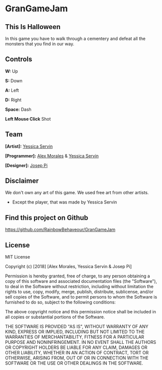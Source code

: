 # GranGameJam

## This Is Halloween
In this game you have to walk through a cementery and defeat all the monsters that you find in our way.

## Controls

__W:__ Up

__S:__ Down

__A:__ Left

__D:__ Right


__Space:__ Dash

__Left Mouse Click__ Shot

## Team
__[Artist]:__ [Yessica Servin](https://github.com/YessicaSD)

__[Programmer]:__ [Alex Morales](https://github.com/AlexMG99?tab=following) & [Yessica Servin](https://github.com/YessicaSD)

__[Designer]:__ [Josep Pi](https://github.com/joseppi)


## Disclaimer
We don't own any art of this game. We used free art from other artists.
- Except the player, that was made by Yessica Servin

## Find this project on Github
 https://github.com/RainbowBehaveour/GranGameJam
 
 ## License
 
 MIT License

Copyright (c) [2018] [Alex Morales, Yessica Servin & Josep Pi]

Permission is hereby granted, free of charge, to any person obtaining a copy
of this software and associated documentation files (the "Software"), to deal
in the Software without restriction, including without limitation the rights
to use, copy, modify, merge, publish, distribute, sublicense, and/or sell
copies of the Software, and to permit persons to whom the Software is
furnished to do so, subject to the following conditions:

The above copyright notice and this permission notice shall be included in all
copies or substantial portions of the Software.

THE SOFTWARE IS PROVIDED "AS IS", WITHOUT WARRANTY OF ANY KIND, EXPRESS OR
IMPLIED, INCLUDING BUT NOT LIMITED TO THE WARRANTIES OF MERCHANTABILITY,
FITNESS FOR A PARTICULAR PURPOSE AND NONINFRINGEMENT. IN NO EVENT SHALL THE
AUTHORS OR COPYRIGHT HOLDERS BE LIABLE FOR ANY CLAIM, DAMAGES OR OTHER
LIABILITY, WHETHER IN AN ACTION OF CONTRACT, TORT OR OTHERWISE, ARISING FROM,
OUT OF OR IN CONNECTION WITH THE SOFTWARE OR THE USE OR OTHER DEALINGS IN THE
SOFTWARE.

